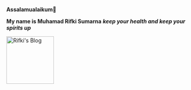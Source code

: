 **Assalamualaikum**👋

**My name is Muhamad Rifki Sumarna**
***keep your health and keep your spirits up***

<a href="https://rifkisbg.blogspot.com">
  <img align="center" alt="Rifki's Blog" width="124px" src="https://img.shields.io/badge/Blogger-FF5722.svg?style=for-the-badge&logo=Blogger&logoColor=white" />
</a>

